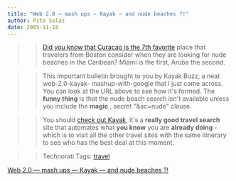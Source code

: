 ```yaml
---
title: "Web 2.0 — mash ups — Kayak — and nude beaches ?!"
author: Pito Salas
date: 2005-11-18
---
```



>>

>> [Did you know that Curacao is the 7th
favorite](<http://www.kayak.com/h/buzz/flights?code=BOS&rc=c&ac=nude>) place
that travelers from Boston consider when they are looking for nude beaches in
the Caribean? Miami is the first, Aruba the second.

>>

>> This important bulletin brought to you by Kayak Buzz, a neat web-2.0-kayak-
mashup-with-google that I just came across. You can look at the URL above to
see how it's formed. The **funny thing** is that the nude beach search isn't
available unless you include the **magic** , secret "&ac=nude" clause.

>>

>> You should [check out Kayak](<http://www.kayak.com/>), it's a **really good
travel search** site that automates what **you know** you are **already
doing** - which is to visit all the other travel sites with the same itinerary
to see who has the best deal at this moment.

>>

>> Technorati Tags: [travel](<http://www.technorati.com/tag/travel>)


[Web 2.0 — mash ups — Kayak — and nude beaches ?!](None)
